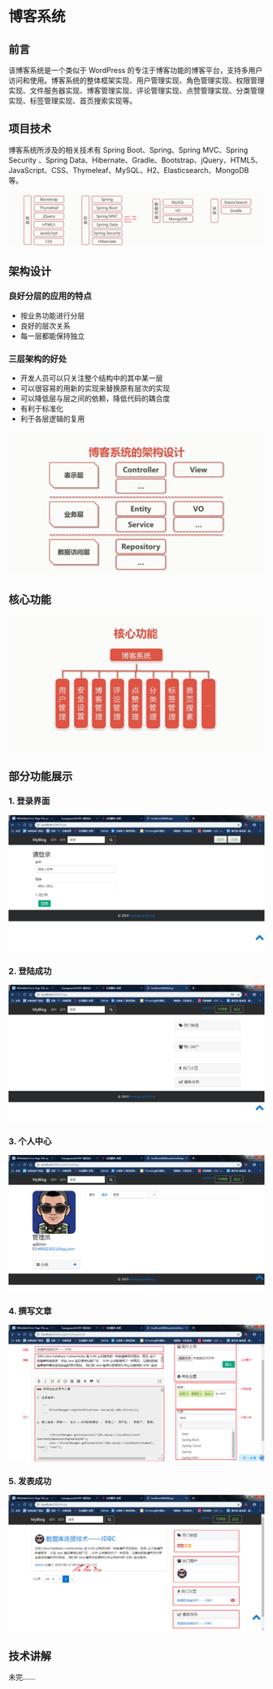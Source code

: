 博客系统
=================================================================================
## 前言
该博客系统是一个类似于 WordPress 的专注于博客功能的博客平台，支持多用户访问和使用。博客系统的整体框架实现、用户管理实现、角色管理实现、权限管理实现、文件服务器实现、博客管理实现、评论管理实现、点赞管理实现、分类管理实现、标签管理实现、首页搜索实现等。

## 项目技术
博客系统所涉及的相关技术有 Spring Boot、Spring、Spring MVC、Spring Security 、Spring Data、Hibernate、Gradle、Bootstrap、jQuery、HTML5、JavaScript、CSS、Thymeleaf、MySQL、H2、Elasticsearch、MongoDB 等。

![image](https://github.com/huangyuanzhi1997/blogs/blob/master/images/blog00.png)

## 架构设计
### 良好分层的应用的特点  
* 按业务功能进行分层  
* 良好的层次关系  
* 每一层都能保持独立

### 三层架构的好处  
* 开发人员可以只关注整个结构中的其中某一层
* 可以很容易的用新的实现来替换原有层次的实现
* 可以降低层与层之间的依赖，降低代码的耦合度
* 有利于标准化
* 利于各层逻辑的复用

![image](https://github.com/huangyuanzhi1997/blogs/blob/master/images/blog08.png)

## 核心功能

![image](https://github.com/huangyuanzhi1997/blogs/blob/master/images/blog01.png)

## 部分功能展示
### 1. 登录界面

![image](https://github.com/huangyuanzhi1997/blogs/blob/master/images/blog02.png)

### 2. 登陆成功

![image](https://github.com/huangyuanzhi1997/blogs/blob/master/images/blog03.png)

### 3. 个人中心

![image](https://github.com/huangyuanzhi1997/blogs/blob/master/images/blog04.png)

### 4. 撰写文章

![image](https://github.com/huangyuanzhi1997/blogs/blob/master/images/blog06.png)

### 5. 发表成功

![image](https://github.com/huangyuanzhi1997/blogs/blob/master/images/blog07.png)


## 技术讲解
未完……




